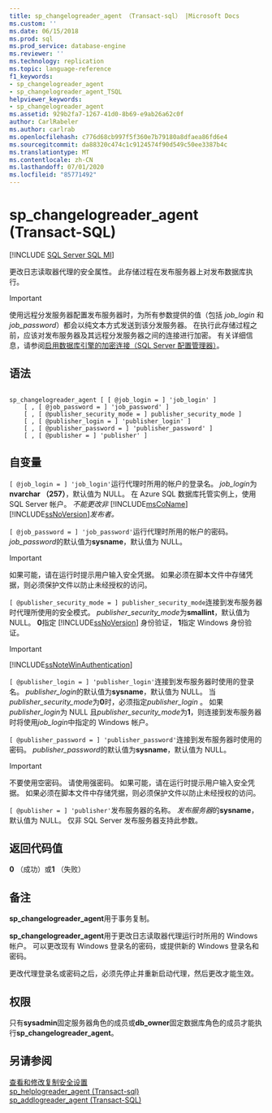 ```yaml
---
title: sp_changelogreader_agent （Transact-sql） |Microsoft Docs
ms.custom: ''
ms.date: 06/15/2018
ms.prod: sql
ms.prod_service: database-engine
ms.reviewer: ''
ms.technology: replication
ms.topic: language-reference
f1_keywords:
- sp_changelogreader_agent
- sp_changelogreader_agent_TSQL
helpviewer_keywords:
- sp_changelogreader_agent
ms.assetid: 929b2fa7-1267-41d0-8b69-e9ab26a62c0f
author: CarlRabeler
ms.author: carlrab
ms.openlocfilehash: c776d68cb997f5f360e7b79180a8dfaea86fd6e4
ms.sourcegitcommit: da88320c474c1c9124574f90d549c50ee3387b4c
ms.translationtype: MT
ms.contentlocale: zh-CN
ms.lasthandoff: 07/01/2020
ms.locfileid: "85771492"
---
```

# <a name="sp_changelogreader_agent-transact-sql"></a>sp_changelogreader_agent (Transact-SQL)
[!INCLUDE [SQL Server SQL MI](../../includes/applies-to-version/sql-asdbmi.md)]

  更改日志读取器代理的安全属性。 此存储过程在发布服务器上对发布数据库执行。  
  
> [!IMPORTANT]  
>  使用远程分发服务器配置发布服务器时，为所有参数提供的值（包括 *job_login* 和 *job_password*）都会以纯文本方式发送到该分发服务器。 在执行此存储过程之前，应该对发布服务器及其远程分发服务器之间的连接进行加密。 有关详细信息，请参阅[启用数据库引擎的加密连接（SQL Server 配置管理器）](../../database-engine/configure-windows/enable-encrypted-connections-to-the-database-engine.md)。  
  
## <a name="syntax"></a>语法  
  
```  
  
sp_changelogreader_agent [ [ @job_login = ] 'job_login' ]  
    [ , [ @job_password = ] 'job_password' ]  
    [ , [ @publisher_security_mode = ] publisher_security_mode ]  
    [ , [ @publisher_login = ] 'publisher_login' ]  
    [ , [ @publisher_password = ] 'publisher_password' ]   
    [ , [ @publisher = ] 'publisher' ]  
```  
  
## <a name="arguments"></a>自变量  
`[ @job_login = ] 'job_login'`运行代理时所用的帐户的登录名。 *job_login*为**nvarchar （257）**，默认值为 NULL。 在 Azure SQL 数据库托管实例上，使用 SQL Server 帐户。 *不能更改非* [!INCLUDE[msCoName](../../includes/msconame-md.md)][!INCLUDE[ssNoVersion](../../includes/ssnoversion-md.md)]*发布者。*  
  
`[ @job_password = ] 'job_password'`运行代理时所用的帐户的密码。 *job_password*的默认值为**sysname**，默认值为 NULL。  
  
> [!IMPORTANT]  
>  如果可能，请在运行时提示用户输入安全凭据。 如果必须在脚本文件中存储凭据，则必须保护文件以防止未经授权的访问。  
  
`[ @publisher_security_mode = ] publisher_security_mode`连接到发布服务器时代理所使用的安全模式。 *publisher_security_mode*为**smallint**，默认值为 NULL。 **0**指定 [!INCLUDE[ssNoVersion](../../includes/ssnoversion-md.md)] 身份验证， **1**指定 Windows 身份验证。  
  
> [!IMPORTANT]  
>  [!INCLUDE[ssNoteWinAuthentication](../../includes/ssnotewinauthentication-md.md)]  
  
`[ @publisher_login = ] 'publisher_login'`连接到发布服务器时使用的登录名。 *publisher_login*的默认值为**sysname**，默认值为 NULL。 当*publisher_security_mode*为**0**时，必须指定*publisher_login* 。 如果*publisher_login*为 NULL 且*publisher_security_mode*为**1**，则连接到发布服务器时将使用*job_login*中指定的 Windows 帐户。  
  
`[ @publisher_password = ] 'publisher_password'`连接到发布服务器时使用的密码。 *publisher_password*的默认值为**sysname**，默认值为 NULL。  
  
> [!IMPORTANT]  
>  不要使用空密码。 请使用强密码。 如果可能，请在运行时提示用户输入安全凭据。 如果必须在脚本文件中存储凭据，则必须保护文件以防止未经授权的访问。  
  
`[ @publisher = ] 'publisher'`发布服务器的名称。 *发布服务器*的**sysname**，默认值为 NULL。 仅非 SQL Server 发布服务器支持此参数。  
  
## <a name="return-code-values"></a>返回代码值  
 **0** （成功）或**1** （失败）  
  
## <a name="remarks"></a>备注  
 **sp_changelogreader_agent**用于事务复制。  
  
 **sp_changelogreader_agent**用于更改日志读取器代理运行时所用的 Windows 帐户。 可以更改现有 Windows 登录名的密码，或提供新的 Windows 登录名和密码。  
  
 更改代理登录名或密码之后，必须先停止并重新启动代理，然后更改才能生效。  
  
## <a name="permissions"></a>权限  
 只有**sysadmin**固定服务器角色的成员或**db_owner**固定数据库角色的成员才能执行**sp_changelogreader_agent**。  
  
## <a name="see-also"></a>另请参阅  
 [查看和修改复制安全设置](../../relational-databases/replication/security/view-and-modify-replication-security-settings.md)   
 [sp_helplogreader_agent &#40;Transact-sql&#41;](../../relational-databases/system-stored-procedures/sp-helplogreader-agent-transact-sql.md)   
 [sp_addlogreader_agent (Transact-SQL)](../../relational-databases/system-stored-procedures/sp-addlogreader-agent-transact-sql.md)  
  
  
